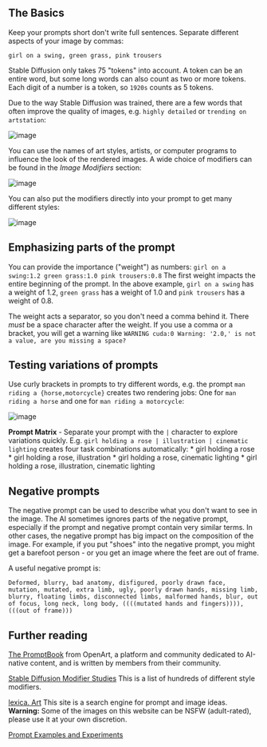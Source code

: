 ## The Basics
Keep your prompts short don't write full sentences. Separate different aspects of your image by commas:

`girl on a swing, green grass, pink trousers`

Stable Diffusion only takes 75 "tokens" into account. A token can be an entire word, but some long words can also count as two or more tokens. Each digit of a number is a token, so `1920s` counts as 5 tokens.

Due to the way Stable Diffusion was trained, there are a few words that often improve the quality of images, e.g. `highly detailed` or `trending on artstation`:

![image](https://user-images.githubusercontent.com/5852422/196815094-2a3d075e-a641-43b2-a773-26ebbd249fb7.png)

You can use the names of art styles, artists, or computer programs to influence the look of the rendered images. A wide choice of modifiers can be found in the _Image Modifiers_ section:

![image](https://user-images.githubusercontent.com/5852422/196817139-fe7f6aa2-b658-4170-be79-e02af7ec604b.png)

You can also put the modifiers directly into your prompt to get many different styles:

![image](https://user-images.githubusercontent.com/5852422/196818870-c44ca641-bc3e-45a9-91a5-c66a7b671d1f.png)

## Emphasizing parts of the prompt
You can provide the importance ("weight") as numbers: `girl on a swing:1.2 green grass:1.0 pink trousers:0.8`
The first weight impacts the entire beginning of the prompt. In the above example, `girl on a swing` has a weight of 1.2, `green grass` has a weight of 1.0 and `pink trousers` has a weight of 0.8.

The weight acts a separator, so you don't need a comma behind it. There *must* be a space character after the weight. If you use a comma or a bracket, you will get a warning like `WARNING cuda:0 Warning: '2.0,' is not a value, are you missing a space?`

## Testing variations of prompts
Use curly brackets in prompts to try different words, e.g. the prompt `man riding a {horse,motorcycle}` creates two rendering jobs: One for `man riding a horse` and one for `man riding a motorcycle`:

![image](https://user-images.githubusercontent.com/5852422/196795838-88dec248-dbbc-4681-b00f-c16444e80a73.png)

**Prompt Matrix** - Separate your prompt with the `|` character to explore variations quickly. E.g. `girl holding a rose | illustration | cinematic lighting` creates four task combinations automatically: 
    * girl holding a rose
    * girl holding a rose, illustration
    * girl holding a rose, cinematic lighting 
    * girl holding a rose, illustration, cinematic lighting

## Negative prompts
The negative prompt can be used to describe what you don't want to see in the image. The AI sometimes ignores parts of the negative prompt, especially if the prompt and negative prompt contain very similar terms. In other cases, the negative prompt has big impact on the composition of the image. For example, if you put "shoes" into the negative prompt, you might get a barefoot person - or you get an image where the feet are out of frame. 

A useful negative prompt is:

`Deformed, blurry, bad anatomy, disfigured, poorly drawn face, mutation, mutated, extra limb, ugly, poorly drawn hands, missing limb, blurry, floating limbs, disconnected limbs, malformed hands, blur, out of focus, long neck, long body, ((((mutated hands and fingers)))), (((out of frame)))`

## Further reading
[The PromptBook](https://openart.ai/promptbook) from OpenArt, a platform and community dedicated to AI-native content, and is written by members from their community.

[Stable Diffusion Modifier Studies](https://proximacentaurib.notion.site/2b07d3195d5948c6a7e5836f9d535592?v=b5b75a67cc52483c9965cfc141f6f582) This is a list of hundreds of different style modifiers.

[lexica. Art](https://lexica.art/) This site is a search engine for prompt and image ideas. **Warning:** Some of the images on this website can be NSFW (adult-rated), please use it at your own discretion.

[Prompt Examples and Experiments](https://strikingloo.github.io/stable-diffusion-vs-dalle-2#prompt-examples-and-experiments)